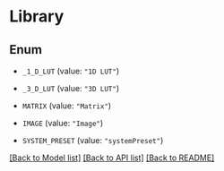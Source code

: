 # Library

## Enum


* `_1_D_LUT` (value: `"1D LUT"`)

* `_3_D_LUT` (value: `"3D LUT"`)

* `MATRIX` (value: `"Matrix"`)

* `IMAGE` (value: `"Image"`)

* `SYSTEM_PRESET` (value: `"systemPreset"`)


[[Back to Model list]](../README.md#documentation-for-models) [[Back to API list]](../README.md#documentation-for-api-endpoints) [[Back to README]](../README.md)


